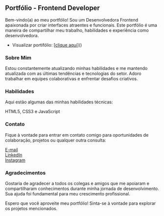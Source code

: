 ## Portfólio - Frontend Developer
Bem-vindo(a) ao meu portfólio! Sou um Desenvolvedora Frontend apaixonada por criar interfaces atraentes e funcionais. Este portfólio é uma maneira de compartilhar meu trabalho, habilidades e experiência como desenvolvedora.

- Visualizar portifólio: [[clique aqui](https://663a3e95efdc300b90aa9f6c--monumental-cheesecake-3471e5.netlify.app/)]()  

### Sobre Mim
Estou constantemente atualizando minhas habilidades e me mantendo atualizada com as últimas tendências e tecnologias do setor. Adoro trabalhar em equipes colaborativas e enfrentar desafios criativos.

### Habilidades
Aqui estão algumas das minhas habilidades técnicas:

HTML5, CSS3 e JavaScript

### Contato
Fique à vontade para entrar em contato comigo para oportunidades de colaboração, projetos ou qualquer outra consulta:

[E-mail](lucasmoya112@hotmail.com)  
[LinkedIn](https://www.linkedin.com/in/Lucas-moyaa/)  
[Instagram](https://www.instagram.com/lucas__moyaa/)  

### Agradecimentos
Gostaria de agradecer a todos os colegas e amigos que me apoiaram e compartilharam conhecimentos durante minha jornada de desenvolvimento. Sua ajuda foi fundamental para meu crescimento profissional.

Espero que você aproveite meu portfólio! Sinta-se à vontade para explorar os projetos mencionados.
